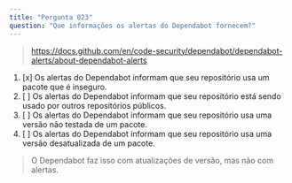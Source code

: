 ```yaml
---
title: "Pergunta 023"
question: "Que informações os alertas do Dependabot fornecem?"
---
```



> https://docs.github.com/en/code-security/dependabot/dependabot-alerts/about-dependabot-alerts
1. [x] Os alertas do Dependabot informam que seu repositório usa um pacote que é inseguro.
1. [ ] Os alertas do Dependabot informam que seu repositório está sendo usado por outros repositórios públicos.
1. [ ] Os alertas do Dependabot informam que seu repositório usa uma versão não testada de um pacote.
1. [ ] Os alertas do Dependabot informam que seu repositório usa uma versão desatualizada de um pacote.
> O Dependabot faz isso com atualizações de versão, mas não com alertas.
